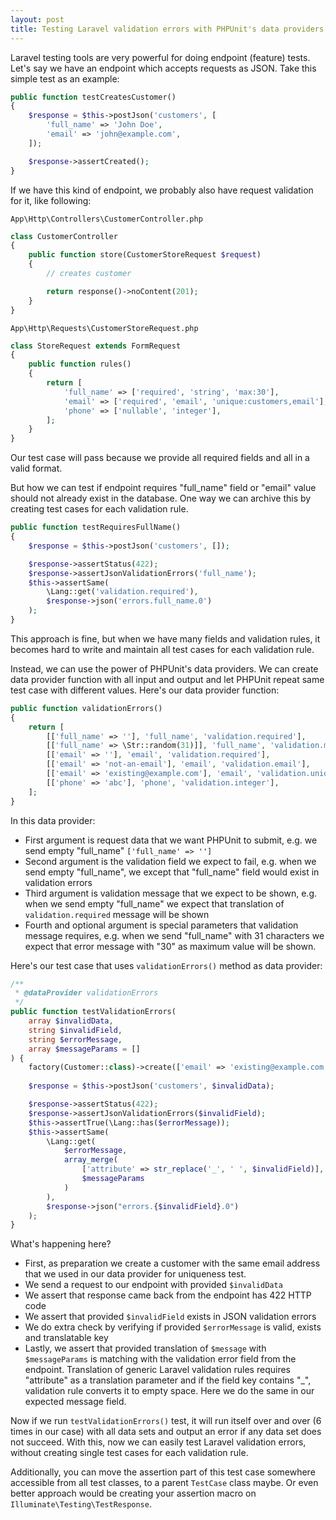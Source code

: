 ```yaml
---
layout: post
title: Testing Laravel validation errors with PHPUnit's data providers
---
```


Laravel testing tools are very powerful for doing endpoint (feature) tests. Let's say we have an endpoint which accepts requests as JSON. Take this simple test as an example:

<!--more-->

```php
public function testCreatesCustomer()
{
    $response = $this->postJson('customers', [
        'full_name' => 'John Doe',
        'email' => 'john@example.com',
    ]);

    $response->assertCreated();
}
```

If we have this kind of endpoint, we probably also have request validation for it, like following:

`App\Http\Controllers\CustomerController.php`
```php
class CustomerController
{
    public function store(CustomerStoreRequest $request)
    {
        // creates customer

        return response()->noContent(201);
    }
}
```

`App\Http\Requests\CustomerStoreRequest.php`
```php
class StoreRequest extends FormRequest
{
    public function rules()
    {
        return [
            'full_name' => ['required', 'string', 'max:30'],
            'email' => ['required', 'email', 'unique:customers,email'],
            'phone' => ['nullable', 'integer'],
        ];
    }
}
```

Our test case will pass because we provide all required fields and all in a valid format.

But how we can test if endpoint requires "full_name" field or "email" value should not already exist in the database.
One way we can archive this by creating test cases for each validation rule.

```php
public function testRequiresFullName()
{
    $response = $this->postJson('customers', []);

    $response->assertStatus(422);
    $response->assertJsonValidationErrors('full_name');
    $this->assertSame(
        \Lang::get('validation.required'),
        $response->json('errors.full_name.0')
    );
}
```

This approach is fine, but when we have many fields and validation rules, 
it becomes hard to write and maintain all test cases for each validation rule.

Instead, we can use the power of PHPUnit's data providers.
We can create data provider function with all input and output and let PHPUnit repeat same test case with different values.
Here's our data provider function:

```php
public function validationErrors()
{
    return [
        [['full_name' => ''], 'full_name', 'validation.required'],
        [['full_name' => \Str::random(31)]], 'full_name', 'validation.max.string', ['max' => 30]],
        [['email' => ''], 'email', 'validation.required'],
        [['email' => 'not-an-email'], 'email', 'validation.email'],
        [['email' => 'existing@example.com'], 'email', 'validation.unique'],
        [['phone' => 'abc'], 'phone', 'validation.integer'],
    ];
}
```

In this data provider:
* First argument is request data that we want PHPUnit to submit, e.g. we send empty "full_name" `['full_name' => '']`
* Second argument is the validation field we expect to fail, e.g. when we send empty "full_name", we except that "full_name" field would exist in validation errors
* Third argument is validation message that we expect to be shown, e.g.  when we send empty "full_name" we expect that translation of `validation.required` message will be shown
* Fourth and optional argument is special parameters that validation message requires, e.g. when we send "full_name" with 31 characters we expect that error message with "30" as maximum value will be shown.

Here's our test case that uses `validationErrors()` method as data provider:

```php
/**
 * @dataProvider validationErrors
 */
public function testValidationErrors(
    array $invalidData,
    string $invalidField,
    string $errorMessage,
    array $messageParams = []
) {
    factory(Customer::class)->create(['email' => 'existing@example.com']);
    
    $response = $this->postJson('customers', $invalidData);

    $response->assertStatus(422);
    $response->assertJsonValidationErrors($invalidField);
    $this->assertTrue(\Lang::has($errorMessage));
    $this->assertSame(
        \Lang::get(
            $errorMessage,
            array_merge(
                ['attribute' => str_replace('_', ' ', $invalidField)],
                $messageParams
            )
        ),
        $response->json("errors.{$invalidField}.0")
    );
}
```

What's happening here?
* First, as preparation we create a customer with the same email address that we used in our data provider for uniqueness test.
* We send a request to our endpoint with provided `$invalidData`
* We assert that response came back from the endpoint has 422 HTTP code
* We assert that provided `$invalidField` exists in JSON validation errors
* We do extra check by verifying if provided `$errorMessage` is valid, exists and translatable key
* Lastly, we assert that provided translation of `$message` with `$messageParams` is matching with the validation error field from the endpoint. Translation of generic Laravel validation rules requires "attribute" as a translation parameter and if the field key contains "_", validation rule converts it to empty space. Here we do the same in our expected message field.

Now if we run `testValidationErrors()` test, it will run itself over and over (6 times in our case) with all data sets and 
output an error if any data set does not succeed.
With this, now we can easily test Laravel validation errors, without creating single test cases for each validation rule.

Additionally, you can move the assertion part of this test case somewhere accessible from all test classes, to a parent `TestCase` class maybe. 
Or even better approach would be creating your assertion macro on `Illuminate\Testing\TestResponse`.
